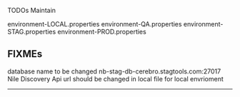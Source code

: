 
TODOs
Maintain 

environment-LOCAL.properties
environment-QA.properties
environment-STAG.properties
environment-PROD.properties

FIXMEs
-----------------------------

database name to be changed nb-stag-db-cerebro.stagtools.com:27017
Nile Discovery Api url should be changed in local file for local envrioment












----------------------------